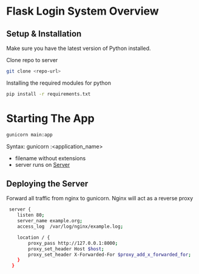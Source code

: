 # Flask Login System Overview

## Setup & Installation

Make sure you have the latest version of Python installed.

Clone repo to server
```bash
git clone <repo-url>
```

Installing the required modules for python
```bash
pip install -r requirements.txt
```

# Starting The App

````bash
gunicorn main:app
````

Syntax: gunicorn <filename>:<application_name>
- filename without extensions
- server runs on <a href="http://127.0.0.1:8000/" target="_blank">Server</a>

## Deploying the Server

Forward all traffic from nginx to gunicorn.
Nginx will act as a reverse proxy

````bash
 server {
    listen 80;
    server_name example.org;
    access_log  /var/log/nginx/example.log;

    location / {
        proxy_pass http://127.0.0.1:8000;
        proxy_set_header Host $host;
        proxy_set_header X-Forwarded-For $proxy_add_x_forwarded_for;
    }
  }
````

